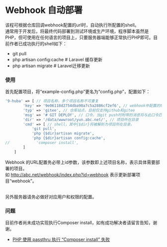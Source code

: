 # Webhook 自动部署

该程可根据仓库回调webhook配置的url时，自动执行所配置的shell。
<br>
通常用于开发后，将最终代码部署到测试环境或生产环境，程序脚本虽然是PHP，但可使用在任何语言的项目上，只要服务器端能够正常执行PHP即可。目前作者已成功执行的shell如下：
<ul>
    <li>git pull</li>
    <li>php artisan config:cache # Laravel 缓存更新</li>
    <li>php artisan migrate # Laravel迁移更新</li>
</ul>



### 使用

首先配置项目，将“example-config.php”更名为“config.php”，配置如下：
```php
'9-huba' => [ // 项目名称，多个项目名称不可重复
        'key' => '9e06118d2754dba90a7c5a2886cf2ef6', // webhook中配置的token
        'typ' => 'gitee', // 仓库站点，目前仅支持github和gitee
        'msg' => '# GIT DEPLOY', // 口令，当git push时附带的消息将与此口令匹配（大小写敏感），完全一致时执行shell
        'dir' => '/data/wwwroot/yun.abc.net/', // 项目所在目录
        'cmd' => [ // shell，其中{$dir}将被解析为项目所在目录。
            'git pull',
            'php {$dir}artisan migrate',
            'php {$dir}artisan config:cache',
//            'composer install',
        ]
    ]
```

Webhook 的URL配置务必带上id参数，该参数即上述项目名称，表示具体需要部署的项目。
<br> 如 http://abc.net/webhook/index.php?id=webhook 表示更新部署项目“webhook”。 

<br> 另外服务器请务必做好对应用户和权限的配置。

### 问题
目前作者尚未成功实现执行Composer install，如有成功解决者请留言告知，谢谢。
<ul>
<li>

 [PHP 使用 passthru 执行 “Composer install” 失败](https://learnku.com/php/t/37720)
 
 </li>
</ul>
